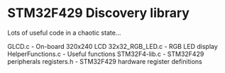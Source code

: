 # STM32F429 Discovery library
Lots of useful code in a chaotic state...

GLCD.c - On-board 320x240 LCD
32x32_RGB_LED.c - RGB LED display
HelperFunctions.c - Useful functions
STM32F4-lib.c - STM32F429 peripherals
registers.h - STM32F429 hardware register definitions
